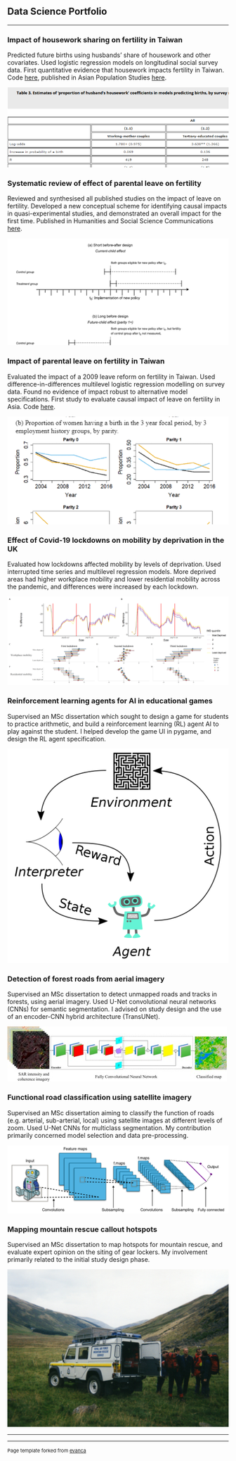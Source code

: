 ## Data Science Portfolio

---

### Impact of housework sharing on fertility in Taiwan

Predicted future births using husbands’ share of housework and other covariates. Used logistic regression models on longitudinal social survey data. First quantitative evidence that housework impacts fertility in Taiwan. Code [here](https://github.com/jacacthomas/houseworkFertilityTaiwan), published in Asian Population Studies [here](https://doi.org/10.1080/17441730.2022.2035555).

<img src="images/paper1tablecropped2.png">

### Systematic review of effect of parental leave on fertility

Reviewed and synthesised all published studies on the impact of leave on fertility. Developed a new conceptual scheme for identifying causal impacts in quasi-experimental studies, and demonstrated an overall impact for the first time. Published in Humanities and Social Science Communications [here](https://doi.org/10.1057/s41599-022-01270-w).

<img src="images/paper2studydesigns.png">

### Impact of parental leave on fertility in Taiwan

Evaluated the impact of a 2009 leave reform on fertility in Taiwan. Used difference-in-differences multilevel logistic regression modelling on survey data. Found no evidence of impact robust to alternative model specifications. First study to evaluate causal impact of leave on fertility in Asia. Code [here](https://github.com/jacacthomas/p3_rfiles).

<img src="images/paper3graph.png">

### Effect of Covid-19 lockdowns on mobility by deprivation in the UK

Evaluated how lockdowns affected mobility by levels of deprivation. Used interrupted time series and multilevel regression models. More deprived areas had higher workplace mobility and lower residential mobility across the pandemic, and differences were increased by each lockdown.

<img src="images/combined_plots.png">

### Reinforcement learning agents for AI in educational games

Supervised an MSc dissertation which sought to design a game for students to practice arithmetic, and build a reinforcement learning (RL) agent AI to play against the student. I helped develop the game UI in pygame, and design the RL agent specification.

<img src="images/Reinforcement_learning_diagram.png">

### Detection of forest roads from aerial imagery

Supervised an MSc dissertation to detect unmapped roads and tracks in forests, using aerial imagery. Used U-Net convolutional neural networks (CNNs) for semantic segmentation. I advised on study design and the use of an encoder-CNN hybrid architecture (TransUNet).

<img src="images/arialcnn.jpg">

### Functional road classification using satellite imagery

Supervised an MSc dissertation aiming to classify the function of roads (e.g. arterial, sub-arterial, local) using satellite images at different levels of zoom. Used U-Net CNNs for multiclass segmentation. My contribution primarily concerned model selection and data pre-processing.

<img src="images/cnn.png">

### Mapping mountain rescue callout hotspots

Supervised an MSc dissertation to map hotspots for mountain rescue, and evaluate expert opinion on the siting of gear lockers. My involvement primarily related to the initial study design phase.

<img src="images/mountainrescur.jpg">

---


---
<p style="font-size:11px">Page template forked from <a href="https://github.com/evanca/quick-portfolio">evanca</a></p>
<!-- Remove above link if you don't want to attibute -->
